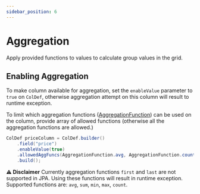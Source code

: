```yaml
---
sidebar_position: 6
---
```


# Aggregation
Apply provided functions to values to calculate group values in the grid.

## Enabling Aggregation
To make column available for aggregation, set the `enableValue` parameter to `true` on `ColDef`,
otherwise aggregation attempt on this column will result to runtime exception.

To limit which aggregation functions ([AggregationFunction](https://github.com/smolcan/ag-grid-jpa-adapter/blob/main/src/main/java/io/github/smolcan/aggrid/jpa/adapter/request/AggregationFunction.java)) 
can be used on the column, provide array of allowed functions (otherwise all the aggregation functions are allowed.)

```java
ColDef priceColumn = ColDef.builder()
    .field("price")
    .enableValue(true)
    .allowedAggFuncs(AggregationFunction.avg, AggregationFunction.count)
    .build();
```


**⚠️ Disclaimer**
Currently aggregation functions `first` and `last` are not supported in JPA. Using these functions will result in runtime exception.
Supported functions are: `avg`, `sum`, `min`, `max`, `count`.
